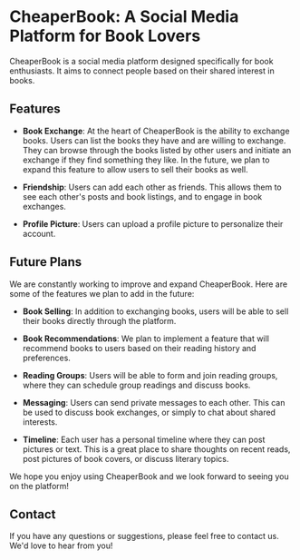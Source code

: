 # CheaperBook: A Social Media Platform for Book Lovers

CheaperBook is a social media platform designed specifically for book enthusiasts. It aims to connect people based on their shared interest in books.

## Features

- **Book Exchange**: At the heart of CheaperBook is the ability to exchange books. Users can list the books they have and are willing to exchange. They can browse through the books listed by other users and initiate an exchange if they find something they like. In the future, we plan to expand this feature to allow users to sell their books as well.

- **Friendship**: Users can add each other as friends. This allows them to see each other's posts and book listings, and to engage in book exchanges.



- **Profile Picture**: Users can upload a profile picture to personalize their account.

## Future Plans

We are constantly working to improve and expand CheaperBook. Here are some of the features we plan to add in the future:

- **Book Selling**: In addition to exchanging books, users will be able to sell their books directly through the platform.

- **Book Recommendations**: We plan to implement a feature that will recommend books to users based on their reading history and preferences.

- **Reading Groups**: Users will be able to form and join reading groups, where they can schedule group readings and discuss books.
  
- **Messaging**: Users can send private messages to each other. This can be used to discuss book exchanges, or simply to chat about shared interests.
  
- **Timeline**: Each user has a personal timeline where they can post pictures or text. This is a great place to share thoughts on recent reads, post pictures of book covers, or discuss literary topics.

We hope you enjoy using CheaperBook and we look forward to seeing you on the platform!

## Contact

If you have any questions or suggestions, please feel free to contact us. We'd love to hear from you!
